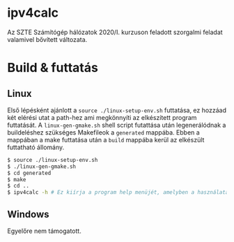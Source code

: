 # ipv4calc
Az SZTE Számítógép hálózatok 2020/I. kurzuson feladott szorgalmi feladat valamivel bővített változata.
# Build & futtatás
## Linux
Első lépésként ajánlott a `source ./linux-setup-env.sh` futtatása, ez hozzáad két elérési utat a path-hez ami megkönnyíti az elkészített program futtatását. A `linux-gen-gmake.sh` shell script futattása után legenerálódnak a buildeléshez szükséges Makefileok a `generated` mappába. Ebben a mappában a make futtatása után a `build` mappába kerül az elkészült futtatható állomány.
```sh
$ source ./linux-setup-env.sh
$ ./linux-gen-gmake.sh
$ cd generated
$ make
$ cd ..
$ ipv4calc -h # Ez kiírja a program help menüjét, amelyben a használatához szükséges minden infó megtalálható
```
## Windows
Egyelőre nem támogatott.

